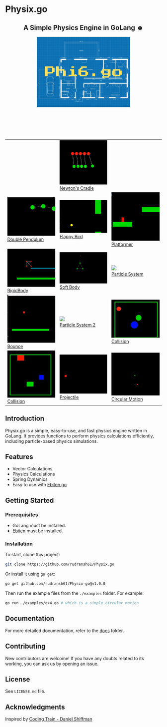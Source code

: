 
# Physix.go

<div align="center" style="margin-bottom:100px">
	<h2>A Simple Physics Engine in GoLang ☻</h2>
  <img src="/Phi 6.png" width="300">
</div>

<div >
  <table>
  
  <tr>
  <td></td>
    <td><img src="/example_gifs/ex13.gif" width="200"><br><a href="examples/">Newton's Cradle</a></td>
    
  </tr>
  <tr>
    <td><img src="/example_gifs/ex12.gif" width="200"><br><a href="examples/">Double Pendulum</a></td>
    <td><img src="/example_gifs/ex11.gif" width="200"><br><a href="examples/">Flappy Bird</a></td>
    <td><img src="/example_gifs/ex10.gif" width="200"><br><a href="examples/">Platformer</a></td>
  </tr>
  <tr>
    <td><img src="/example_gifs/ex1.gif" width="200"><br><a href="examples/">RigidBody</a></td>
    <td><img src="/example_gifs/ex2.gif" width="200"><br><a href="examples/">Soft Body</a></td>
    <td><img src="/example_gifs/ex3.gif" width="200"><br><a href="examples/">Particle System</a></td>
  </tr>
  <tr>
    <td><img src="/example_gifs/ex5.gif" width="200"><br><a href="examples/">Bounce</a></td>
    <td><img src="/example_gifs/ex4.gif" width="200"><br><a href="examples/">Particle System 2</a></td>
    <td><img src="/example_gifs/ex6.gif" width="200"><br><a href="examples/">Collision</a></td>
  </tr>
  <tr>
    <td><img src="/example_gifs/ex7.gif" width="200"><br><a href="examples/">Collision</a></td>
    <td><img src="/example_gifs/ex9.gif" width="200"><br><a href="examples/">Projectile</a></td>
    <td><img src="/example_gifs/ex8.gif" width="200"><br><a href="examples/">Circular Motion</a></td>
  </tr>
</table>


</div>

## Introduction

Physix.go is a simple, easy-to-use, and fast physics engine written in GoLang. It provides functions to perform physics calculations efficiently, including particle-based physics simulations.

## Features
- Vector Calculations
- Physics Calculations
- Spring Dynamics
- Easy to use with [Ebiten.go](https://ebitengine.org/)

## Getting Started

### Prerequisites

- GoLang must be installed.
- [Ebiten](https://ebiten.org) must be installed.

### Installation

To start, clone this project:
```bash
git clone https://github.com/rudransh61/Physix.go
```

Or install it using `go get`:
```bash
go get github.com/rudransh61/Physix-go@v1.0.0  
```

Then run the example files from the `./examples` folder. For example:
```bash
go run ./examples/ex4.go # which is a simple circular motion
```

## Documentation

For more detailed documentation, refer to the [docs](https://github.com/rudransh61/Physix-go/tree/master/docs) folder.


## Contributing

New contributors are welcome! If you have any doubts related to its working, you can ask us by opening an issue.

## License

See `LICENSE.md` file.

## Acknowledgments

Inspired by [Coding Train - Daniel Shiffman](https://www.youtube.com/channel/UCvjgXvBlbQiydffZU7m1_aw)

